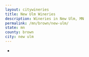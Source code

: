 ```yaml
---
layout: citywineries
title: New Ulm Wineries
description: Wineries in New Ulm, MN
permalink: /mn/brown/new-ulm/
state: mn
county: brown
city: new ulm
---
```

-

